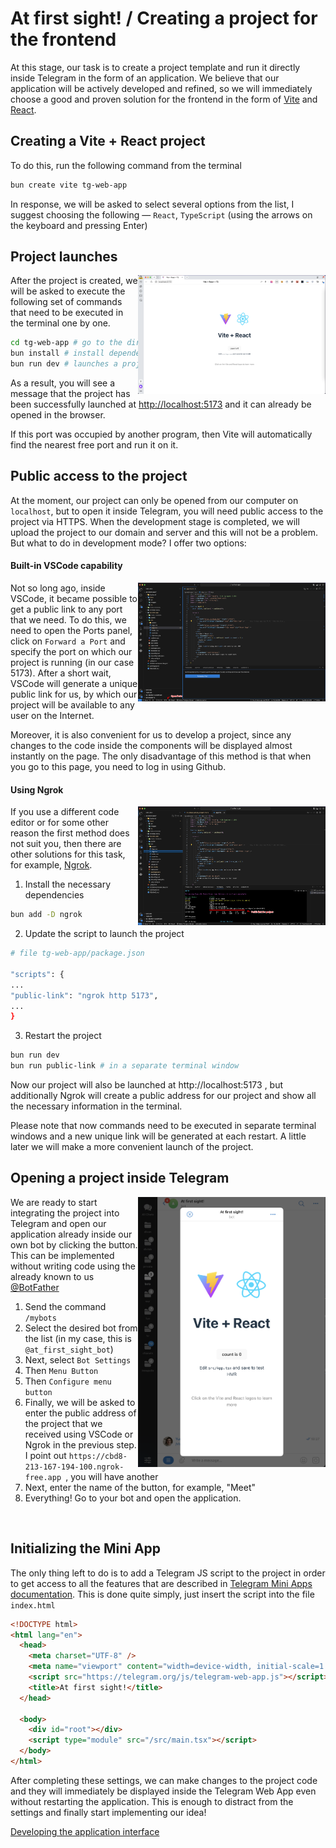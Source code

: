 # At first sight! / Creating a project for the frontend

At this stage, our task is to create a project template and run it directly inside Telegram in the form of an application. We believe that our application will be actively developed and refined, so we will immediately choose a good and proven solution for the frontend in the form of [Vite](https://vitejs.dev) and [React](https://react.dev).

## Creating a Vite + React project

To do this, run the following command from the terminal

```bash
bun create vite tg-web-app
```

In response, we will be asked to select several options from the list, I suggest choosing the following — `React`, `TypeScript` (using the arrows on the keyboard and pressing Enter)

## Project launches

<img align="right" width="300" height="190" src="../images/create-vite-project/screenshot-in-browser.png">

After the project is created, we will be asked to execute the following set of commands that need to be executed in the terminal one by one.

```bash
cd tg-web-app # go to the directory with the project
bun install # install dependencies
bun run dev # launches a project in development mode
```

As a result, you will see a message that the project has been successfully launched at [http://localhost:5173](http://localhost:5173) and it can already be opened in the browser.

If this port was occupied by another program, then Vite will automatically find the nearest free port and run it on it.

## Public access to the project

At the moment, our project can only be opened from our computer on `localhost`, but to open it inside Telegram, you will need public access to the project via HTTPS. When the development stage is completed, we will upload the project to our domain and server and this will not be a problem. But what to do in development mode? I offer two options:

#### Built-in VSCode capability

<img align="right" width="300" height="190" src="../images/create-vite-project/vscode-ports.png">

Not so long ago, inside VSCode, it became possible to get a public link to any port that we need.
To do this, we need to open the Ports panel, click on `Forward a Port` and specify the port on which our project is running (in our case 5173). After a short wait, VSCode will generate a unique public link for us, by which our project will be available to any user on the Internet.

Moreover, it is also convenient for us to develop a project, since any changes to the code inside the components will be displayed almost instantly on the page. The only disadvantage of this method is that when you go to this page, you need to log in using Github.

#### Using Ngrok

<img align="right" width="300" height="190" src="../images/create-vite-project/use-ngrok.png">

If you use a different code editor or for some other reason the first method does not suit you, then there are other solutions for this task, for example, [Ngrok](https://ngrok.com).

1. Install the necessary dependencies

```bash
bun add -D ngrok
```

2. Update the script to launch the project

```bash
# file tg-web-app/package.json

"scripts": {
...
"public-link": "ngrok http 5173",
...
}
```

3. Restart the project

```bash
bun run dev
bun run public-link # in a separate terminal window
```

Now our project will also be launched at http://localhost:5173 , but additionally Ngrok will create a public address for our project and show all the necessary information in the terminal.

Please note that now commands need to be executed in separate terminal windows and a new unique link will be generated at each restart. A little later we will make a more convenient launch of the project.

## Opening a project inside Telegram

<img align="right" width="300" height="432" src="../images/create-vite-project/project-in-telegram.png">

We are ready to start integrating the project into Telegram and open our application already inside our own bot by clicking the button. This can be implemented without writing code using the already known to us [@BotFather](https://t.me/BotFather)

1. Send the command `/mybots`
2. Select the desired bot from the list (in my case, this is `@at_first_sight_bot`)
3. Next, select `Bot Settings`
4. Then `Menu Button`
5. Then `Configure menu button`
6. Finally, we will be asked to enter the public address of the project that we received using VSCode or Ngrok in the previous step.
   I point out `https://cbd8-213-167-194-100.ngrok-free.app `, you will have another
7. Next, enter the name of the button, for example, "Meet"
8. Everything! Go to your bot and open the application.

<br clear="right"/>

## Initializing the Mini App

The only thing left to do is to add a Telegram JS script to the project in order to get access to all the features that are described in [Telegram Mini Apps documentation](https://core.telegram.org/bots/webapps#initializing-mini-apps). This is done quite simply, just insert the script into the file `index.html `

```html
<!DOCTYPE html>
<html lang="en">
  <head>
    <meta charset="UTF-8" />
    <meta name="viewport" content="width=device-width, initial-scale=1.0" />
    <script src="https://telegram.org/js/telegram-web-app.js"></script>
    <title>At first sight!</title>
  </head>

  <body>
    <div id="root"></div>
    <script type="module" src="/src/main.tsx"></script>
  </body>
</html>
```

After completing these settings, we can make changes to the project code and they will immediately be displayed inside the Telegram Web App even without restarting the application. This is enough to distract from the settings and finally start implementing our idea!

[Developing the application interface](./04-develop-interface.md)
